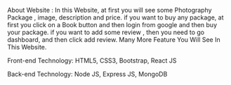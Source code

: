 About Website : In this Website, at first you will see some Photography Package , image, description and price.
if you want to buy any package, at first you click on a Book button and then login from google and then buy your package.
if you want to add some review , then you need to go dashboard, and then click add review. 
Many More Feature You Will See In This Website.

Front-end Technology: HTML5, CSS3, Bootstrap, React JS

Back-end Technology: Node JS, Express JS, MongoDB
